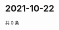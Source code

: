 # 2021-10-22

共 0 条

<!-- BEGIN WEIBO -->
<!-- 最后更新时间 Fri Oct 22 2021 15:14:22 GMT+0800 (China Standard Time) -->

<!-- END WEIBO -->
